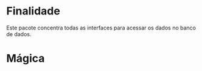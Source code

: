 # Finalidade

Este pacote concentra todas as interfaces para acessar os dados no banco de dados.

# Mágica
